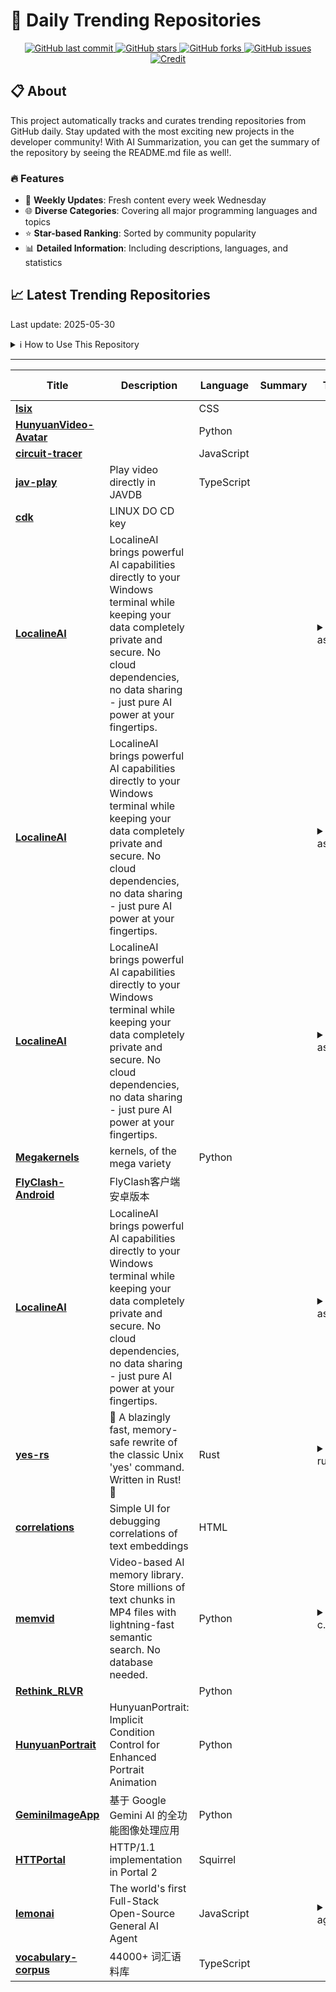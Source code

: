 # 🌟 Daily Trending Repositories

<div align="center">
<a href="https://github.com/marc-ko/daily-trending-repo/commits/main">
    <img src="https://img.shields.io/github/last-commit/marc-ko/daily-trending-repo" alt="GitHub last commit" />
</a>

<a href="https://github.com/marc-ko/daily-trending-repo/stargazers">
    <img src="https://img.shields.io/github/stars/marc-ko/daily-trending-repo" alt="GitHub stars" />
</a>
<a href="https://github.com/marc-ko/daily-trending-repo/network/members">
    <img src="https://img.shields.io/github/forks/marc-ko/daily-trending-repo" alt="GitHub forks" />
</a>
<a href="https://github.com/marc-ko/daily-trending-repo/issues">
    <img src="https://img.shields.io/github/issues/marc-ko/daily-trending-repo" alt="GitHub issues" />
</a>
<a alt="credit" href="https://github.com/zezhishao/DailyArXiv">
 <img src="https://img.shields.io/badge/credit%20-%20Idea%20From%20This%20Repo-blue" alt="Credit">
</a>
</div>

## 📋 About

This project automatically tracks and curates trending repositories from GitHub daily. Stay updated with the most exciting new projects in the developer community! With AI Summarization, you can get the summary of the repository by seeing the README.md file as well!.

### 🔥 Features

- 🔄 **Weekly Updates**: Fresh content every week Wednesday
- 🌐 **Diverse Categories**: Covering all major programming languages and topics
- ⭐ **Star-based Ranking**: Sorted by community popularity
- 📊 **Detailed Information**: Including descriptions, languages, and statistics

## 📈 Latest Trending Repositories

Last update: 2025-05-30

<details>
<summary>ℹ️ How to Use This Repository</summary>

1. **Star & Watch**: Click the 'Star' and 'Watch' buttons to receive weekly email notifications
2. **Browse**: Explore trending repositories organized by popularity
3. **Contribute**: Feel free to open issues or suggest improvements

</details>

---

| **Title** | **Description** | **Language** | **Summary** | **Tags** | **Stars Count** |
| --- | --- | --- | --- | --- | --- |
| **[lsix](https://github.com/saxpjexck/lsix)** |  | CSS |  |  | 1208 |
| **[HunyuanVideo-Avatar](https://github.com/Tencent-Hunyuan/HunyuanVideo-Avatar)** |  | Python |  |  | 581 |
| **[circuit-tracer](https://github.com/safety-research/circuit-tracer)** |  | JavaScript |  |  | 444 |
| **[jav-play](https://github.com/aizhimou/jav-play)** | Play video directly in JAVDB | TypeScript |  |  | 357 |
| **[cdk](https://github.com/linux-do/cdk)** | LINUX DO CD key |  |  |  | 323 |
| **[LocalineAI](https://github.com/NeuralNodeOne814/LocalineAI)** | LocalineAI brings powerful AI capabilities directly to your Windows terminal while keeping your data completely private and secure. No cloud dependencies, no data sharing - just pure AI power at your fingertips. |  |  | <details><summary>ai-as...</summary><p>ai-assistant, ai-automation, ai-privacy, artificial-intelligence, cli-tool, code-generation, generative-ai, image-generation, local-ai, local-llm, local-processing, multimodal-ai, offline-ai, offline-assistant, open-source-ai, privacy-focused, text-generation, windows-ai, windows-automation</p></details> | 290 |
| **[LocalineAI](https://github.com/CyberLinkGamma314/LocalineAI)** | LocalineAI brings powerful AI capabilities directly to your Windows terminal while keeping your data completely private and secure. No cloud dependencies, no data sharing - just pure AI power at your fingertips. |  |  | <details><summary>ai-as...</summary><p>ai-assistant, ai-automation, ai-privacy, artificial-intelligence, cli-tool, code-generation, generative-ai, image-generation, local-ai, local-llm, local-processing, multimodal-ai, offline-ai, offline-assistant, open-source-ai, privacy-focused, text-generation, windows-ai, windows-automation</p></details> | 289 |
| **[LocalineAI](https://github.com/BinarySyncBeta995/LocalineAI)** | LocalineAI brings powerful AI capabilities directly to your Windows terminal while keeping your data completely private and secure. No cloud dependencies, no data sharing - just pure AI power at your fingertips. |  |  | <details><summary>ai-as...</summary><p>ai-assistant, ai-automation, ai-privacy, artificial-intelligence, cli-tool, code-generation, generative-ai, image-generation, local-ai, local-llm, local-processing, multimodal-ai, offline-ai, offline-assistant, open-source-ai, privacy-focused, text-generation, windows-ai, windows-automation</p></details> | 287 |
| **[Megakernels](https://github.com/HazyResearch/Megakernels)** | kernels, of the mega variety | Python |  |  | 278 |
| **[FlyClash-Android](https://github.com/GtxFury/FlyClash-Android)** | FlyClash客户端安卓版本 |  |  |  | 277 |
| **[LocalineAI](https://github.com/NanoNetGamma531/LocalineAI)** | LocalineAI brings powerful AI capabilities directly to your Windows terminal while keeping your data completely private and secure. No cloud dependencies, no data sharing - just pure AI power at your fingertips. |  |  | <details><summary>ai-as...</summary><p>ai-assistant, ai-automation, ai-privacy, artificial-intelligence, cli-tool, code-generation, generative-ai, image-generation, local-ai, local-llm, local-processing, multimodal-ai, offline-ai, offline-assistant, open-source-ai, privacy-focused, text-generation, windows-ai, windows-automation</p></details> | 268 |
| **[yes-rs](https://github.com/jedisct1/yes-rs)** | 🚀 A blazingly fast, memory-safe rewrite of the classic Unix 'yes' command. Written in Rust! 🦀 | Rust |  | <details><summary>rust,...</summary><p>rust, written-in-rust, writteninrust, yes</p></details> | 248 |
| **[correlations](https://github.com/jina-ai/correlations)** | Simple UI for debugging correlations of text embeddings | HTML |  |  | 218 |
| **[memvid](https://github.com/Olow304/memvid)** | Video-based AI memory library. Store millions of text chunks in MP4 files with lightning-fast semantic search. No database needed. | Python |  | <details><summary>ai, c...</summary><p>ai, context, embedded, faiss, knowledge-base, knowledge-graph, llm, machine-learning, memory, nlp, offline-first, opencv, python, rag, retrieval-augmented-generation, semantic-search, vector-database, video-processing</p></details> | 212 |
| **[Rethink_RLVR](https://github.com/ruixin31/Rethink_RLVR)** |  | Python |  |  | 177 |
| **[HunyuanPortrait](https://github.com/Tencent-Hunyuan/HunyuanPortrait)** | HunyuanPortrait: Implicit Condition Control for Enhanced Portrait Animation | Python |  |  | 175 |
| **[GeminiImageApp](https://github.com/0xsline/GeminiImageApp)** | 基于 Google Gemini AI 的全功能图像处理应用 | Python |  |  | 174 |
| **[HTTPortal](https://github.com/p2r3/HTTPortal)** | HTTP/1.1 implementation in Portal 2 | Squirrel |  |  | 174 |
| **[lemonai](https://github.com/hexdocom/lemonai)** | The world's first Full-Stack Open-Source General AI Agent | JavaScript |  | <details><summary>agent...</summary><p>agent, agentic-ai, ai, desktop, fullstack, javascript, llm, nodejs, vue3</p></details> | 169 |
| **[vocabulary-corpus](https://github.com/hubingkang/vocabulary-corpus)** | 44000+ 词汇语料库 | TypeScript |  |  | 164 |

